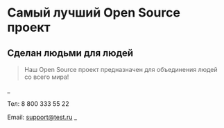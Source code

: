 # Самый лучший Open Source проект

## Сделан людьми для людей

> Наш Open Source проект предназначен для объединения людей со всего мира!

_

Тел: 8 800 333 55 22


Email: support@test.ru
_
